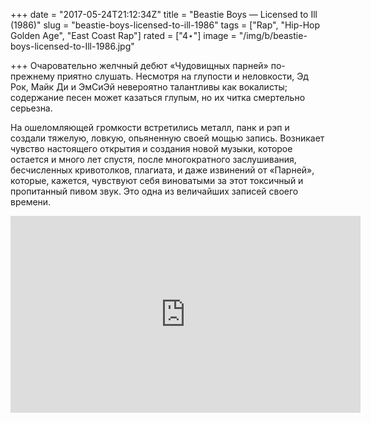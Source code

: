 +++
date = "2017-05-24T21:12:34Z"
title = "Beastie Boys — Licensed to Ill (1986)"
slug = "beastie-boys-licensed-to-ill-1986"
tags = ["Rap", "Hip-Hop Golden Age", "East Coast Rap"]
rated = ["4⋆"]
image = "/img/b/beastie-boys-licensed-to-Ill-1986.jpg"

+++
Очаровательно желчный дебют «Чудовищных парней» по-прежнему приятно слушать. Несмотря на глупости и неловкости, Эд Рок, Майк Ди и ЭмСиЭй невероятно талантливы как вокалисты; содержание песен может казаться глупым, но их читка смертельно серьезна.

На ошеломляющей громкости встретились металл, панк и рэп и создали тяжелую, ловкую, опьяненную своей мощью запись. Возникает чувство настоящего открытия и создания новой музыки, которое остается и много лет спустя, после многократного заслушивания, бесчисленных кривотолков, плагиата, и даже извинений от «Парней», которые, кажется, чувствуют себя виноватыми за этот токсичный и пропитанный пивом звук. Это одна из величайших записей своего времени.

<iframe width="560" height="315" src="https://www.youtube.com/embed/EPWsaD9kqXg" frameborder="0" allowfullscreen></iframe>